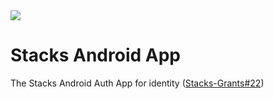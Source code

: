 <img src="https://stackstoken.com/wp-content/uploads/tilda/2966243/pages/13822717/tild3339-3630-4536-a536-663362663064__stacks_logo_black_1.svg">

# Stacks Android App
The Stacks Android Auth App for identity ([Stacks-Grants#22](https://github.com/stacksgov/Stacks-Grants/issues/22))
